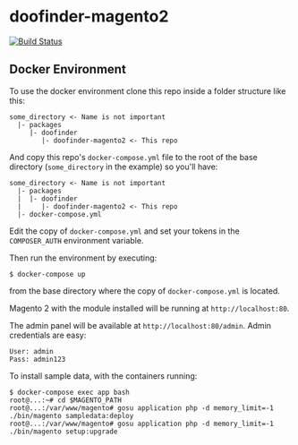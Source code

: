 # doofinder-magento2

[![Build Status](https://travis-ci.org/doofinder/doofinder-magento2.svg?branch=develop)](https://travis-ci.org/doofinder/doofinder-magento2)

## Docker Environment

To use the docker environment clone this repo inside a folder structure like this:

```
some_directory <- Name is not important
  |- packages
     |- doofinder
        |- doofinder-magento2 <- This repo
```

And copy this repo's `docker-compose.yml` file to the root of the base directory (`some_directory` in the example) so you'll have:

```
some_directory <- Name is not important
  |- packages
  |  |- doofinder
  |     |- doofinder-magento2 <- This repo
  |- docker-compose.yml
```

Edit the copy of `docker-compose.yml` and set your tokens in the `COMPOSER_AUTH` environment variable.

Then run the environment by executing:

```
$ docker-compose up
```

from the base directory where the copy of `docker-compose.yml` is located.

Magento 2 with the module installed will be running at `http://localhost:80`.

The admin panel will be available at `http://localhost:80/admin`. Admin credentials are easy:

```
User: admin
Pass: admin123
```

To install sample data, with the containers running:

```
$ docker-compose exec app bash
root@...:~# cd $MAGENTO_PATH
root@...:/var/www/magento# gosu application php -d memory_limit=-1 ./bin/magento sampledata:deploy
root@...:/var/www/magento# gosu application php -d memory_limit=-1 ./bin/magento setup:upgrade
```
